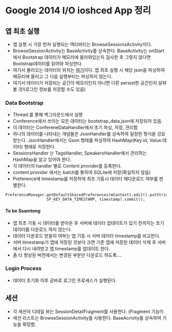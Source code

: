 Google 2014 I/O ioshced App 정리
==================


## 앱 최초 실행
 - 앱 실행 시 가장 먼저 실행되는 액티비티는 BrowseSessionsActivity이다.
 - BrowseSessionActivity는 BaseActivity를 상속한다. BaseActivity는 onStart에서 Bootstrap 데이터가 메모리에 올라와있는지 검사한 후 그렇지 않다면 Bootstrap데이터를 읽어와 파싱한다.
 - 여기서 불러오는 데이터의 위치는 [여기](src/main/res/raw/bootstrap_data.json)이다. 앱 최초 실행 시 해당 json을 파싱하여 메모리에 올리고 그 다음 실행부터는 파싱하지 않는다.
 - 여기서 데이터가 저장되는 공간이 메모리인지 아니면 다른 persist한 공간인지 살펴볼 것!(로그인 정보를 저장할 수도 있음)

### Data Bootstrap
 - Thread 를 통해 백그라운드에서 실행
 - Conference에서 쓰이는 모든 데이터는 bootstrap_data.json에 저장되어 있음.
 - 이 데이터는 ConfereneDataHandler에서 초기 파싱, 저장, 관리함
 - 하나의 데이터를 나타내는 개념들은 JsonHandler를 상속하여 일정한 형식을 강요받는다. JsonHandler에서는 Gson 형태를 파싱하여 HashMap(Key:id, Value:데이터) 형태로 저장한다.
 - SessionsHandler 는 TagsHandler, SpeakersHandler에서 관리하는 HashMap을 알고 있어야 한다.
 - 각 데이터의 handler 별로 Content provider를 등록한다.
 - content provider 에서는 batch를 통하여 SQLite에 저장(확실하지 않음)
 - Preference에 timestamp를 저장하여 최초 기동시 데이터 재다운로드 여부를 판별한다. <br>
 ```
 PreferenceManager.getDefaultSharedPreferences(mContext).edit().putString(
                   SP_KEY_DATA_TIMESTAMP, timestamp).commit();
 ```
 
#### To be Ssamtong
 - 앱 최초 기동 시 데이터를 받아온 후 서버에 데이터 업데이트가 있기 전까지는 초기 데이터를 다운로드 하지 않는다.
 - 데이터 다운로드 받을지 여부는 앱 기동 시 서버 데이터 timestamp를 비교한다.
 - 서버 timestamp가 앱에 저장된 것보다 크면 기존 앱에 저장된 데이터 삭제 후 서버에서 다시 내려받고 앱 timestamp를 업데이트 한다.
 - 좀 더 향상된 버전에서는 변경된 부분만 다운로드 하도록....
 
 
### Login Process
 - 데이터 초기화 이후 곧바로 로그인 프로세스가 실행된다.
 
 
## 세션
 - 각 세션의 디테일 뷰는 SessionDetailFragment를 사용한다. (Fragment 기능!!)
 - 세션 리스트는 BrowseSessionActivity를 사용한다. BaseAcrivity를 상속하여 기능을 확장함.